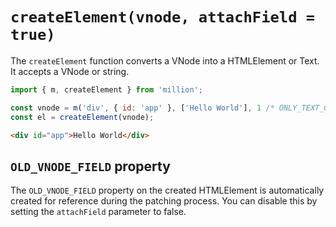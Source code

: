 # `createElement(vnode, attachField = true)`

The `createElement` function converts a VNode into a HTMLElement or Text. It accepts a VNode or string.

```js
import { m, createElement } from 'million';

const vnode = m('div', { id: 'app' }, ['Hello World'], 1 /* ONLY_TEXT_CHILDREN */);
const el = createElement(vnode);
```

```html
<div id="app">Hello World</div>
```

## `OLD_VNODE_FIELD` property

The `OLD_VNODE_FIELD` property on the created HTMLElement is automatically created for reference during the patching process. You can disable this by setting the `attachField` parameter to false.
